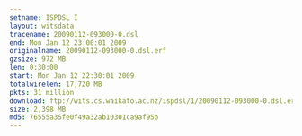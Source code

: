 ```yaml
---
setname: ISPDSL I
layout: witsdata
tracename: 20090112-093000-0.dsl
end: Mon Jan 12 23:00:01 2009
originalname: 20090112-093000-0.dsl.erf
gzsize: 972 MB
len: 0:30:00
start: Mon Jan 12 22:30:01 2009
totalwirelen: 17,720 MB
pkts: 31 million
download: ftp://wits.cs.waikato.ac.nz/ispdsl/1/20090112-093000-0.dsl.erf.gz
size: 2,398 MB
md5: 76555a35fe0f49a32ab10301ca9af95b
---
```

